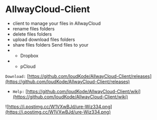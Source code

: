 # AllwayCloud-Client
* client to manage your files in AllwayCloud
* rename files folders
* delete files folders
* upload download files folders
* share files folders
Send files to your 
* * Dropbox
* * pCloud

`Download:`
[https://github.com/loudKode/AllwayCloud-Client/releases](https://github.com/loudKode/AllwayCloud-Client/releases)
* `Help:`
[https://github.com/loudKode/AllwayCloud-Client/wiki](https://github.com/loudKode/AllwayCloud-Client/wiki)

![https://i.postimg.cc/W1VXwBJd/ure-Wiz334.png](https://i.postimg.cc/W1VXwBJd/ure-Wiz334.png)

